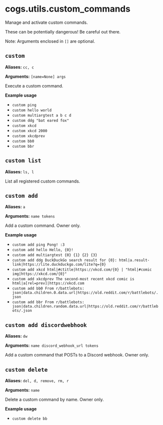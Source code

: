 # cogs.utils.custom_commands

Manage and activate custom commands.

These can be potentially dangerous! Be careful out there.

Note: Arguments enclosed in `[]` are optional.

## `custom`

**Aliases:** `cc, c`

**Arguments:** `[name=None] args`

Execute a custom command.

**Example usage**

* `custom ping`
* `custom hello world`
* `custom multiargtest a b c d`
* `custom ddg "bat eared fox"`
* `custom xkcd`
* `custom xkcd 2000`
* `custom xkcdprev`
* `custom bb0`
* `custom bbr`

## `custom list`

**Aliases:** `ls, l`

List all registered custom commands.

## `custom add`

**Aliases:** `a`

**Arguments:** `name tokens`

Add a custom command. Owner only.

**Example usage**

* `custom add ping Pong! :3`
* `custom add hello Hello, {0}!`
* `custom add multiargtest {0} {1} {2} {3}`
* `custom add ddg DuckDuckGo search result for {0}: html|a.result-link|https://lite.duckduckgo.com/lite?q={0}`
* `custom add xkcd html|#ctitle|https://xkcd.com/{0} | "html|#comic img|https://xkcd.com/{0}"`
* `custom add xkcdprev The second-most recent xkcd comic is html|a[rel=prev]|https://xkcd.com`
* `custom add bb0 From r/battlebots: json|data.children.0.data.url|https://old.reddit.com/r/battlebots/.json`
* `custom add bbr From r/battlebots: json|data.children.random.data.url|https://old.reddit.com/r/battlebots/.json`

## `custom add discordwebhook`

**Aliases:** `dw`

**Arguments:** `name discord_webhook_url tokens`

Add a custom command that POSTs to a Discord webhook. Owner only.

## `custom delete`

**Aliases:** `del, d, remove, rm, r`

**Arguments:** `name`

Delete a custom command by name. Owner only.

**Example usage**

* `custom delete bb`